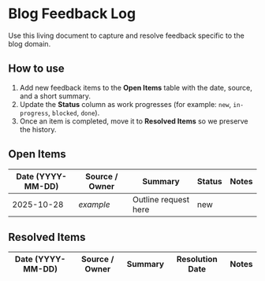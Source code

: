 <!-- Feedback tracker for Blog workstreams. Update as items are addressed. -->

# Blog Feedback Log

Use this living document to capture and resolve feedback specific to the blog domain.

## How to use

1. Add new feedback items to the **Open Items** table with the date, source, and a short summary.
2. Update the **Status** column as work progresses (for example: `new`, `in-progress`, `blocked`, `done`).
3. Once an item is completed, move it to **Resolved Items** so we preserve the history.

## Open Items

| Date (YYYY-MM-DD) | Source / Owner | Summary | Status | Notes |
| --- | --- | --- | --- | --- |
| 2025-10-28 | _example_ | Outline request here | new | |

## Resolved Items

| Date (YYYY-MM-DD) | Source / Owner | Summary | Resolution Date | Notes |
| --- | --- | --- | --- | --- |

